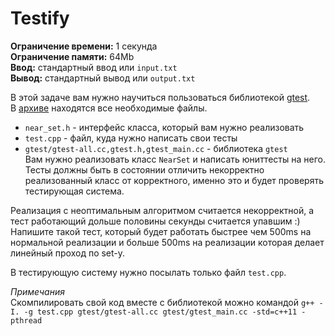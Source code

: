 # Testify

**Ограничение времени:** 1 секунда  
**Ограничение памяти:** 64Mb  
**Ввод:** стандартный ввод или `input.txt`  
**Вывод:** стандартный вывод или `output.txt`  

В этой задаче вам нужно научиться пользоваться библиотекой [gtest](https://github.com/google/googletest/blob/master/googletest/docs/Primer.md).  
В [архиве](files.zip) находятся все необходимые файлы.

* `near_set.h` - интерфейс класса, который вам нужно реализовать  
* `test.cpp` - файл, куда нужно написать свои тесты  
* `gtest/gtest-all.cc,gtest.h,gtest_main.cc` - библиотека `gtest`  
Вам нужно реализовать класс `NearSet` и написать юниттесты на него. Тесты должны быть в состоянии отличить некорректно реализованный класс от корректного, именно это и будет проверять тестирующая система.

Реализация с неоптимальным алгоритмом считается некорректной, а тест работающий дольше половины секунды считается упавшим :) Напишите такой тест, который будет работать быстрее чем 500ms на нормальной реализации и больше 500ms на реализации которая делает линейный проход по set-у.

В тестирующую систему нужно посылать только файл `test.cpp`.

*Примечания*  
Скомпилировать свой код вместе с библиотекой можно командой `g++ -I. -g test.cpp gtest/gtest-all.cc gtest/gtest_main.cc -std=c++11 -pthread` 

